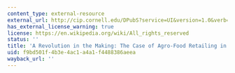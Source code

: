 ```yaml
---
content_type: external-resource
external_url: http://cip.cornell.edu/DPubS?service=UI&version=1.0&verb=Display&page=record&handle=dns.gfs/1200428172
has_external_license_warning: true
license: https://en.wikipedia.org/wiki/All_rights_reserved
status: ''
title: 'A Revolution in the Making: The Case of Agro-Food Retailing in India'
uid: f9bd501f-4b3e-4ac1-a4a1-f4488386aeea
wayback_url: ''
---
```

